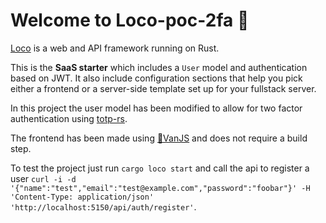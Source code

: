 # Welcome to Loco-poc-2fa :train:

[Loco](https://loco.rs) is a web and API framework running on Rust.

This is the **SaaS starter** which includes a `User` model and authentication based on JWT.
It also include configuration sections that help you pick either a frontend or a server-side template set up for your fullstack server.

In this project the user model has been modified to allow for two factor authentication using [totp-rs](https://crates.io/crates/totp-rs).

The frontend has been made using [🍦VanJS](https://vanjs.org/) and does not require a build step. 

To test the project just run `cargo loco start` and call the api to register a user `curl -i -d '{"name":"test","email":"test@example.com","password":"foobar"}' -H 'Content-Type: application/json' 'http://localhost:5150/api/auth/register'`.
